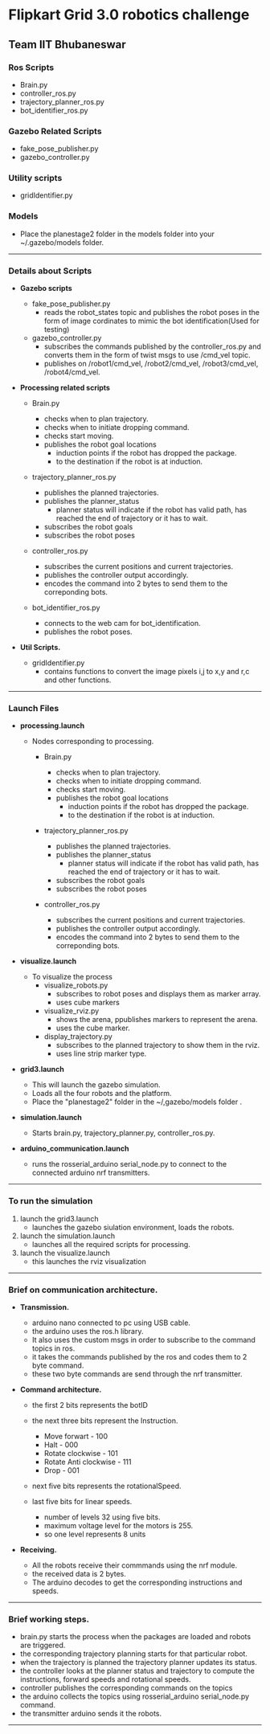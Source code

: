 # Flipkart Grid 3.0 robotics challenge
## Team IIT Bhubaneswar

### **Ros Scripts**

- Brain.py
- controller_ros.py
- trajectory_planner_ros.py
- bot_identifier_ros.py

### **Gazebo Related Scripts**

- fake_pose_publisher.py
- gazebo_controller.py

### **Utility scripts**
    
- gridIdentifier.py 

### **Models**

- Place the planestage2 folder in the models folder into your ~/.gazebo/models folder.

---
### **Details about Scripts**

- **Gazebo scripts**
    - fake_pose_publisher.py
        - reads the robot_states topic and publishes the robot poses in the form of image cordinates to mimic the bot identification(Used for testing)
    - gazebo_controller.py
        - subscribes the commands published by the controller_ros.py and converts them in the form of twist msgs to use /cmd_vel topic.
        - publishes on /robot1/cmd_vel, /robot2/cmd_vel, /robot3/cmd_vel, /robot4/cmd_vel.

- **Processing related scripts**
    - Brain.py
        - checks when to plan trajectory.
        - checks when to initiate dropping command.
        - checks start moving.
        - publishes the robot goal locations
            - induction points if the robot has dropped the package.
            - to the destination if the robot is at induction.

    - trajectory_planner_ros.py
        - publishes the planned trajectories.
        - publishes the planner_status
            - planner status will indicate if the robot has valid path, has reached the end of trajectory or it has to wait.
        - subscribes the robot goals
        - subscribes the robot poses

    - controller_ros.py
        - subscribes the current positions and current trajectories.
        - publishes the controller output accordingly.
        - encodes the command into 2 bytes to send them to the correponding bots.

    - bot_identifier_ros.py
        - connects to the web cam for bot_identification.
        - publishes the robot poses.

- **Util Scripts.**
    - gridIdentifier.py
        - contains functions to convert the image pixels i,j to x,y and r,c and other functions.   
--- 

### **Launch Files**

- **processing.launch**
    - Nodes corresponding to processing.
        - Brain.py
            - checks when to plan trajectory.
            - checks when to initiate dropping command.
            - checks start moving.
            - publishes the robot goal locations
                - induction points if the robot has dropped the package.
                - to the destination if the robot is at induction.

        - trajectory_planner_ros.py
            - publishes the planned trajectories.
            - publishes the planner_status
                - planner status will indicate if the robot has valid path, has reached the end of trajectory or it has to wait.
            - subscribes the robot goals
            - subscribes the robot poses

        - controller_ros.py
            - subscribes the current positions and current trajectories.
            - publishes the controller output accordingly.
            - encodes the command into 2 bytes to send them to the correponding bots.
        
    
- **visualize.launch**
    - To visualize the process
        - visualize_robots.py
            - subscribes to robot poses and displays them as marker array.
            - uses cube markers
        - visualize_rviz.py
            - shows the arena, ppublishes markers to represent the arena.
            - uses the cube marker.
        - display_trajectory.py
            - subscribes to the planned trajectory to show them in the rviz.
            - uses line strip marker type.

- **grid3.launch**
    - This will launch the gazebo simulation.
    - Loads all the four robots and the platform.
    - Place the "planestage2" folder in the ~/,gazebo/models folder .

- **simulation.launch**
    - Starts brain.py, trajectory_planner.py, controller_ros.py. 

- **arduino_communication.launch**
    - runs the rosserial_arduino serial_node.py to connect to the connected arduino nrf transmitters.
---

### **To run the simulation**

1. launch the grid3.launch
    - launches the gazebo siulation environment, loads the robots.
2. launch the simulation.launch 
    - launches all the required scripts for processing.
3. launch the visualize.launch 
    - this launches the rviz visualization

---



### Brief on communication architecture.

- **Transmission.**
    - arduino nano connected to pc using USB cable.
    - the arduino uses the ros.h library.
    - It also uses the custom msgs in order to subscribe to the command topics in ros.
    - it takes the commands published by the ros and codes them to 2 byte command.
    - these two byte commands are send through the nrf transmitter.

- **Command architecture.**
    - the first 2 bits represents the botID
    - the next three bits represent the Instruction.
        - Move forwart - 100
        - Halt - 000
        - Rotate clockwise - 101
        - Rotate Anti clockwise - 111
        - Drop - 001

    - next five bits represents the rotationalSpeed.
    - last five bits for linear speeds.
        - number of levels 32 using five bits.
        - maximum voltage level for the motors is 255.
        - so one level represents 8 units

- **Receiving.**
    - All the robots receive their commmands using the nrf module.
    - the received data is 2 bytes.
    - The arduino decodes to get the corresponding instructions and speeds.
---
### **Brief working steps.**
- brain.py starts the process when the packages are loaded and robots are triggered.
- the corresponding trajectory planning starts for that particular robot.
- when the trajectory is planned the trajectory planner updates its status.
- the controller looks at the planner status and trajectory to compute the instructions, forward speeds and rotational speeds.
- controller publishes the corresponding commands on the topics
- the arduino collects the topics using rosserial_arduino serial_node.py command.
- the transmitter arduino sends it the robots.
---


